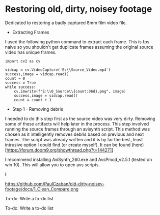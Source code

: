 # Restoring old, dirty, noisey footage

Dedicated to restoring a badly captured 8mm film video file.



* Extracting Frames

I used the following python command to extract each frame. This is fps naive so you shouldn't get duplicate frames assuming the original source video has unique frames.

    import cv2 as cv
    
    vidcap = cv.VideoCapture('E:\\Source_Video.mp4')
    success,image = vidcap.read()
    count = 0
    success = True
    while success:
        cv.imwrite(f"E:\\0_Source\\{count:06d}.png", image)
        success,image = vidcap.read()
        count = count + 1


* Step 1 - Removing debris

I needed to do this step first as the source video was very dirty. Removing some of these artifacts will help later in the process.
This step involved running the source frames through an avisynth script. This method was chosen as it intelligently removes debris based on previous and next frames. 
The script was already written and it is by far the best, least intrusive option I could find (or create myself).
It can be found (here)[https://forum.doom9.org/showthread.php?t=144271]

I recommend installing AviSynth_260.exe and AvsPmod_v2.5.1 (tested on win 10). This will allow you to open avs scripts.

I 


https://github.com/PaulCzaban/old-dirty-noisey-footage/docs/1_Clean_Compare.png




To-do:
  Write a to-do list

To-do:
  Write a to-do list
